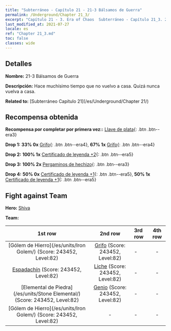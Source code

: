 ```yaml
---
title: "Subterráneo - Capítulo 21 - 21-3 Bálsamos de Guerra"
permalink: /Underground/Chapter 21_3/
excerpt: "Capítulo 21 - 3. Era of Chaos  Subterráneo - Capítulo 21_3. 21-3 Bálsamos de Guerra"
last_modified_at: 2021-07-27
locale: es
ref: "Chapter 21_3.md"
toc: false
classes: wide
---
```


## Detalles

 **Nombre:** 21-3 Bálsamos de Guerra

 **Descripción:** Hace muchísimo tiempo que no vuelvo a casa. Quizá nunca vuelva a casa.

 **Related to:** [Subterráneo Capítulo 21](/es/Underground/Chapter 21/)

## Recompensa obtenida

 **Recompensa por completar por primera vez::** [Llave de plata](/ItemsES/con_693/){: .btn .btn--era3}

 **Drop 1:** **33% 0x** [Grifo](/ItemsES/unt_192/){: .btn .btn--era4}, **67% 1x** [Grifo](/ItemsES/unt_192/){: .btn .btn--era4}

 **Drop 2:** **100% 1x** [Certificado de leyenda +2](/ItemsES/mat_81/){: .btn .btn--era5}

 **Drop 3:** **100% 2x** [Pergaminos de hechizo](/ItemsES/con_694/){: .btn .btn--era3}

 **Drop 4:** **50% 0x** [Certificado de leyenda +1](/ItemsES/mat_74/){: .btn .btn--era5}, **50% 1x** [Certificado de leyenda +1](/ItemsES/mat_74/){: .btn .btn--era5}


## Fight against Team
 **Hero:** [Shiva](/es/heroes/Shiva/)

 **Team:**


  | 1st row | 2nd row | 3rd row | 4th row |
  |:----:|:----:|:----|:----:|
  | [Gólem de Hierro](/es/units/Iron Golem/) (Score: 243452, Level:82)  | [Grifo](/es/units/Griffin/) (Score: 243452, Level:82)  | - | - |
  | [Espadachín](/es/units/Swordsman/) (Score: 243452, Level:82)  | [Liche](/es/units/Lich/) (Score: 243452, Level:82)  | - | - |
  | [Elemental de Piedra](/es/units/Stone Elemental/) (Score: 243452, Level:82)  | [Genio](/es/units/Genie/) (Score: 243452, Level:82)  | - | - |
  | [Gólem de Hierro](/es/units/Iron Golem/) (Score: 243452, Level:82)  | - | - | - |


